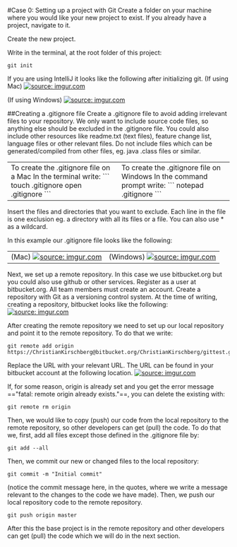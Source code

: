 #Case 0: Setting up a project with Git
Create a folder on your machine where you would like your new project to exist. If you already have a project, navigate to it.

Create the new project.

Write in the terminal, at the root folder of this project:
```
git init
```
If you are using IntelliJ it looks like the following after initializing git.
(If using Mac)
<a href="http://imgur.com/WxUk3NI"><img src="http://i.imgur.com/WxUk3NI.png" title="source: imgur.com" /></a>

(If using Windows)
<a href="http://imgur.com/yhW0g3r"><img src="http://i.imgur.com/yhW0g3r.png" title="source: imgur.com" /></a>

##Creating a .gitignore file
Create a .gitignore file to avoid adding irrelevant files to your repository.
We only want to include source code files, so anything else should be excluded in the .gitignore file. You could also include other resources like readme.txt (text files), feature change list, language files or other relevant files. Do not include files which can be generated/compiled from other files, eg. java .class files or similar.

<table>
<tr>
<td>
To create the .gitignore file on a Mac
In the terminal write:
```
touch .gitignore
open .gitignore
```
</td>
<td>
To create the .gitignore file on Windows
In the command prompt write:
```
notepad .gitignore
```
</td>
</tr>
</table>


Insert the files and directories that you want to exclude. Each line in the file is one exclusion eg. a directory with all its files or a file. You can also use * as a wildcard.

In this example our .gitignore file looks like the following:
<table>
<tr>
<td>
(Mac)
<a href="http://imgur.com/Ytyd8zn"><img src="http://i.imgur.com/Ytyd8zn.png" title="source: imgur.com" /></a>
</td>
<td>
(Windows)
<a href="http://imgur.com/wdjLGYx"><img src="http://i.imgur.com/wdjLGYx.png" title="source: imgur.com" /></a>
</td>
</tr>
</table>

Next, we set up a remote repository. In this case we use bitbucket.org but you could also use github or other services.
Register as a user at bitbucket.org. All team members must create an account.
Create a repository with Git as a versioning control system.
At the time of writing, creating a repository, bitbucket looks like the following:
<a href="http://imgur.com/k2qei87"><img src="http://i.imgur.com/k2qei87.png" title="source: imgur.com" /></a>

After creating the remote repository we need to set up our local repository and point it to the remote repository.
To do that we write:
```
git remote add origin https://ChristianKirschberg@bitbucket.org/ChristianKirschberg/gittest.git
```
Replace the URL with your relevant URL. The URL can be found in your bitbucket account at the following location.
<a href="http://imgur.com/dYT8BGh"><img src="http://i.imgur.com/dYT8BGh.png" title="source: imgur.com" /></a>

If, for some reason, origin is already set and you get the error message =="fatal: remote origin already exists."==, you can delete the existing with:
```
git remote rm origin
```
Then, we would like to copy (push) our code from the local repository to the remote repository, so other developers can get (pull) the code.
To do that we, first, add all files except those defined in the .gitignore file by:
```
git add --all
```
Then, we  commit our new or changed files to the local repository:

```
git commit -m "Initial commit"
```

(notice the commit message here, in the quotes, where we write a message relevant to the changes to the code we have made).
Then, we push our local repository code to the remote repository.
```
git push origin master
```
After this the base project is in the remote repository and other developers can get (pull) the code which we will do in the next section.
